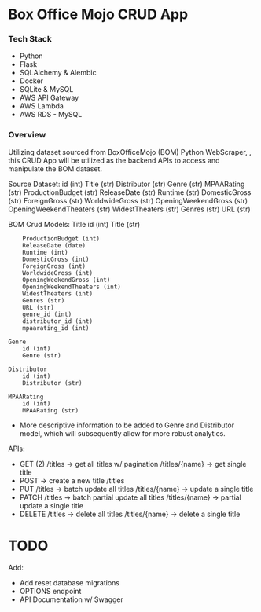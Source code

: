 # Box Office Mojo CRUD App

### Tech Stack

- Python
- Flask
- SQLAlchemy & Alembic
- Docker
- SQLite & MySQL
- AWS API Gateway
- AWS Lambda
- AWS RDS - MySQL

### Overview

Utilizing dataset sourced from BoxOfficeMojo (BOM) Python WebScraper, , this CRUD App will be utilized as the backend APIs to access and manipulate the BOM dataset.

Source Dataset:
    id (int)
    Title (str)
    Distributor (str)
    Genre (str)
    MPAARating (str)
    ProductionBudget (str)
    ReleaseDate (str)
    Runtime (str)
    DomesticGross (str)
    ForeignGross (str)
    WorldwideGross (str)
    OpeningWeekendGross (str)
    OpeningWeekendTheaters (str)
    WidestTheaters (str)
    Genres (str)
    URL (str)

BOM Crud Models:
    Title
        id (int)
        Title (str)

        ProductionBudget (int)
        ReleaseDate (date)
        Runtime (int)
        DomesticGross (int)
        ForeignGross (int)
        WorldwideGross (int)
        OpeningWeekendGross (int)
        OpeningWeekendTheaters (int)
        WidestTheaters (int)
        Genres (str)
        URL (str)
        genre_id (int)
        distributor_id (int)
        mpaarating_id (int)

    Genre
        id (int)
        Genre (str)
    
    Distributor
        id (int)
        Distributor (str)
    
    MPAARating
        id (int)
        MPAARating (str)

* More descriptive information to be added to Genre and Distributor model, which will subsequently allow for more robust analytics.

APIs:
- GET (2)
    /titles -> get all titles w/ pagination
    /titles/{name} -> get single title
- POST -> create a new title
    /titles
- PUT
    /titles -> batch update all titles
    /titles/{name} -> update a single title
- PATCH
    /titles -> batch partial update all titles
    /titles/{name} -> partial update a single title
- DELETE
    /titles -> delete all titles
    /titles/{name} -> delete a single title

# TODO
Add:
- Add reset database migrations
- OPTIONS endpoint
- API Documentation w/ Swagger
